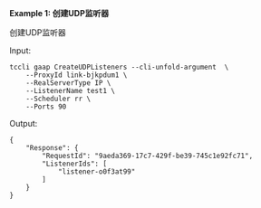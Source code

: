 **Example 1: 创建UDP监听器**

创建UDP监听器

Input: 

```
tccli gaap CreateUDPListeners --cli-unfold-argument  \
    --ProxyId link-bjkpdum1 \
    --RealServerType IP \
    --ListenerName test1 \
    --Scheduler rr \
    --Ports 90
```

Output: 
```
{
    "Response": {
        "RequestId": "9aeda369-17c7-429f-be39-745c1e92fc71",
        "ListenerIds": [
            "listener-o0f3at99"
        ]
    }
}
```

